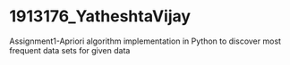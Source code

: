 # 1913176_YatheshtaVijay
Assignment1-Apriori algorithm implementation in Python to discover most frequent data sets for given data
